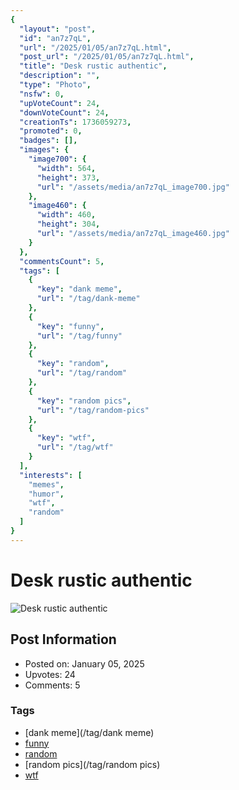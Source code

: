```yaml
---
{
  "layout": "post",
  "id": "an7z7qL",
  "url": "/2025/01/05/an7z7qL.html",
  "post_url": "/2025/01/05/an7z7qL.html",
  "title": "Desk rustic authentic",
  "description": "",
  "type": "Photo",
  "nsfw": 0,
  "upVoteCount": 24,
  "downVoteCount": 24,
  "creationTs": 1736059273,
  "promoted": 0,
  "badges": [],
  "images": {
    "image700": {
      "width": 564,
      "height": 373,
      "url": "/assets/media/an7z7qL_image700.jpg"
    },
    "image460": {
      "width": 460,
      "height": 304,
      "url": "/assets/media/an7z7qL_image460.jpg"
    }
  },
  "commentsCount": 5,
  "tags": [
    {
      "key": "dank meme",
      "url": "/tag/dank-meme"
    },
    {
      "key": "funny",
      "url": "/tag/funny"
    },
    {
      "key": "random",
      "url": "/tag/random"
    },
    {
      "key": "random pics",
      "url": "/tag/random-pics"
    },
    {
      "key": "wtf",
      "url": "/tag/wtf"
    }
  ],
  "interests": [
    "memes",
    "humor",
    "wtf",
    "random"
  ]
}
---
```


# Desk rustic authentic

![Desk rustic authentic](/assets/media/an7z7qL_image700.jpg)

## Post Information

- Posted on: January 05, 2025
- Upvotes: 24
- Comments: 5

### Tags

- [dank meme](/tag/dank meme)
- [funny](/tag/funny)
- [random](/tag/random)
- [random pics](/tag/random pics)
- [wtf](/tag/wtf)
